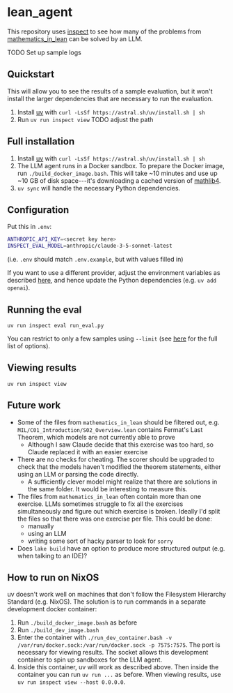 # lean_agent

This repository uses [inspect](https://inspect.aisi.org.uk) to see how many
of the problems from
[mathematics_in_lean](https://github.com/leanprover-community/mathematics_in_lean/)
can be solved by an LLM.

TODO Set up sample logs

## Quickstart

This will allow you to see the results of a sample evaluation, but it won't
install the larger dependencies that are necessary to run the evaluation.

1. Install [uv](https://github.com/astral-sh/uv) with `curl -LsSf https://astral.sh/uv/install.sh | sh`
1. Run `uv run inspect view` TODO adjust the path

## Full installation

1. Install [uv](https://github.com/astral-sh/uv) with `curl -LsSf https://astral.sh/uv/install.sh | sh`
1. The LLM agent runs in a Docker sandbox.
   To prepare the Docker image, run `./build_docker_image.bash`.
   This will take ~10 minutes and use up ~10 GB of disk space---it's
   downloading a cached version of [mathlib4](https://github.com/leanprover-community/mathlib4).
1. `uv sync` will handle the necessary Python dependencies.

## Configuration

Put this in `.env`:

```sh
ANTHROPIC_API_KEY=<secret key here>
INSPECT_EVAL_MODEL=anthropic/claude-3-5-sonnet-latest
```

(i.e. `.env` should match `.env.example`, but with values filled in)

If you want to use a different provider, adjust the environment variables
as described [here](https://inspect.aisi.org.uk/#getting-started),
and hence update the Python dependencies (e.g. `uv add openai`).

## Running the eval

`uv run inspect eval run_eval.py`

You can restrict to only a few samples using `--limit`
(see [here](https://inspect.aisi.org.uk/options.html) for the full list of options).

## Viewing results

`uv run inspect view`

## Future work

- Some of the files from `mathematics_in_lean` should be filtered out, e.g. `MIL/C01_Introduction/S02_Overview.lean` contains Fermat's Last Theorem, which models are not currently able to prove
  - Although I saw Claude decide that this exercise was too hard, so Claude replaced it with an easier exercise
- There are no checks for cheating. The scorer should be upgraded to check that the models haven't modified the theorem statements, either using an LLM or parsing the code directly.
  - A sufficiently clever model might realize that there are solutions in the same folder. It would be interesting to measure this.
- The files from `mathematics_in_lean` often contain more than one exercise.
  LLMs sometimes struggle to fix all the exercises simultaneously and figure out which exercise is broken.
  Ideally I'd split the files so that there was one exercise per file. This could be done:
  - manually
  - using an LLM
  - writing some sort of hacky parser to look for `sorry`
- Does `lake build` have an option to produce more structured output (e.g. when talking to an IDE)?

## How to run on NixOS

uv doesn't work well on machines that don't follow the Filesystem Hierarchy Standard (e.g. NixOS).
The solution is to run commands in a separate development docker container:

1. Run `./build_docker_image.bash` as before
1. Run `./build_dev_image.bash`
1. Enter the container with `./run_dev_container.bash -v /var/run/docker.sock:/var/run/docker.sock -p 7575:7575`. The port is necessary for viewing results. The socket allows this development container to spin up sandboxes for the LLM agent.
1. Inside this container, uv will work as described above. Then inside the container you can run `uv run ...` as before. When viewing results, use `uv run inspect view --host 0.0.0.0`.
